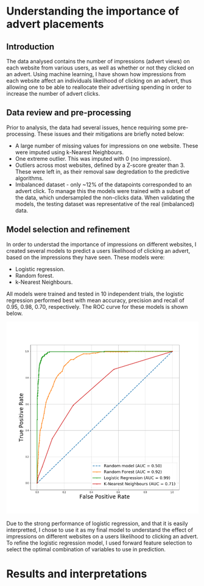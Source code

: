 # Understanding the importance of advert placements

## Introduction

The data analysed contains the number of impressions (advert views) on each website from various users, as well as whether or not they clicked on an advert. Using machine learning, I have shown how impressions from each website affect an individuals likelihood of clicking on an advert, thus allowing one to be able to reallocate their advertising spending in order to increase the number of advert clicks.

## Data review and pre-processing

Prior to analysis, the data had several issues, hence requiring some pre-processing. These issues and their mitigations are briefly noted below:

* A large number of missing values for impressions on one website. These were imputed using k-Nearest Neighbours.
* One extreme outlier. This was imputed with 0 (no impression).
* Outliers across most websites, defined by a Z-score greater than 3. These were left in, as their removal saw degredation to the predictive algorithms.
* Imbalanced dataset - only ~12% of the datapoints corresponded to an advert click. To manage this the models were trained with a subset of the data, which undersampled the non-clicks data. When validating the models, the testing dataset was representative of the real (imbalanced) data.

## Model selection and refinement

In order to understad the importance of impressions on different websites, I created several models to predict a users likelihood of clicking an advert, based on the impressions they have seen. These models were:

* Logistic regression.
* Random forest.
* k-Nearest Neighbours.

All models were trained and tested in 10 independent trials, the logistic regression performed best with mean accuracy, precision and recall of 0.95, 0.98, 0.70, respectively. The ROC curve for these models is shown below.

![](https://github.com/joebarnes1996/advertising/blob/master/images/model_roc_comparison.png)

Due to the strong performance of logistic regression, and that it is easily interpretted, I chose to use it as my final model to understand the effect of impressions on different websites on a users likelihood to clicking an advert. To refine the logistic regression model, I used forward feature selection to select the optimal combination of variables to use in prediction.

# Results and interpretations

